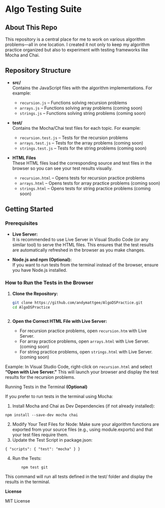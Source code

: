 # Algo Testing Suite

## About This Repo

This repository is a central place for me to work on various algorithm problems—all in one location. I created it not only to keep my algorithm practice organized but also to experiment with testing frameworks like Mocha and Chai. 

## Repository Structure

- **src/**  
  Contains the JavaScript files with the algorithm implementations. For example:
  - `recursion.js` – Functions solving recursion problems
  - `arrays.js` – Functions solving array problems (coming soon)
  - `strings.js` – Functions solving string problems (coming soon)

- **test/**  
  Contains the Mocha/Chai test files for each topic. For example:
  - `recursion.test.js` – Tests for the recursion problems
  - `arrays.test.js` – Tests for the array problems (coming soon)
  - `strings.test.js` – Tests for the string problems (coming soon)

- **HTML Files**  
  These HTML files load the corresponding source and test files in the browser so you can see your test results visually.
  - `recursion.html` – Opens tests for recursion practice problems
  - `arrays.html` – Opens tests for array practice problems (coming soon)
  - `strings.html` – Opens tests for string practice problems (coming soon)

## Getting Started

### Prerequisites

- **Live Server:**  
  It is recommended to use Live Server in Visual Studio Code (or any similar tool) to serve the HTML files. This ensures that the test results are automatically refreshed in the browser as you make changes.

- **Node.js and npm (Optional):**  
  If you want to run tests from the terminal instead of the browser, ensure you have Node.js installed.

### How to Run the Tests in the Browser

1. **Clone the Repository:**

   ```bash
   git clone https://github.com/andymattgee/AlgoDSPractice.git
   cd AlgoDSPractice



2.	**Open the Correct HTML File with Live Server:**
	-	For recursion practice problems, open `recursion.htm` with Live Server.
	-	For array practice problems, open `arrays.html` with Live Server. (coming soon)
	-	For string practice problems, open `strings.html` with Live Server. (coming soon)

Example:
In Visual Studio Code, right-click on `recursion.html` and select **“Open with Live Server.”** This will launch your browser and display the test results for the recursion problems.

Running Tests in the Terminal **(Optional)**

If you prefer to run tests in the terminal using Mocha:
1.	Install Mocha and Chai as Dev Dependencies (if not already installed):

```npm install --save-dev mocha chai```


2.	Modify Your Test Files for Node:
Make sure your algorithm functions are exported from your source files (e.g., using module.exports) and that your test files require them.
3.	Update the Test Script in package.json:

``{
  "scripts": {
    "test": "mocha"
  }
}
``

4.	Run the Tests:

    ```bash 
        npm test git

This command will run all tests defined in the test/ folder and display the results in the terminal.


**License**

MIT License

